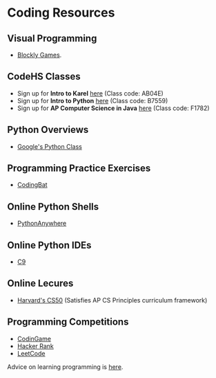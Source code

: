 # Coding Resources

## Visual Programming 
* [Blockly Games](https://blockly-games.appspot.com/?lang=en).

## CodeHS Classes
* Sign up for **Intro to Karel** [here](http://codehs.com/go/AB04E) (Class code: AB04E) 
* Sign up for **Intro to Python** [here](http://codehs.com/go/B7559) (Class code: B7559)
* Sign up for **AP Computer Science in Java** [here](http://codehs.com/go/F1782) (Class code: F1782) 

## Python Overviews
* [Google's Python Class](https://developers.google.com/edu/python/)

## Programming Practice Exercises
* [CodingBat](http://codingbat.com/python)

## Online Python Shells
* [PythonAnywhere](https://www.pythonanywhere.com)

## Online Python IDEs
* [C9](https://c9.io)

## Online Lecures
* [Harvard's CS50](https://ap.cs50.net) (Satisfies AP CS Principles curriculum framework)

## Programming Competitions
* [CodinGame](https://www.codingame.com)
* [Hacker Rank](https://www.hackerrank.com)
* [LeetCode](https://leetcode.com)

Advice on learning programming is [here](http://norvig.com/21-days.html).